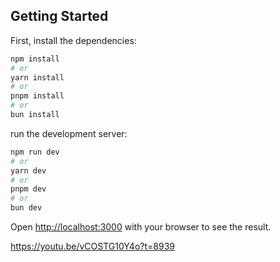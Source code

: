 ## Getting Started

First, install the dependencies:

```bash
npm install
# or
yarn install
# or
pnpm install
# or
bun install
```

run the development server:

```bash
npm run dev
# or
yarn dev
# or
pnpm dev
# or
bun dev
```

Open [http://localhost:3000](http://localhost:3000) with your browser to see the result.

https://youtu.be/vCOSTG10Y4o?t=8939
